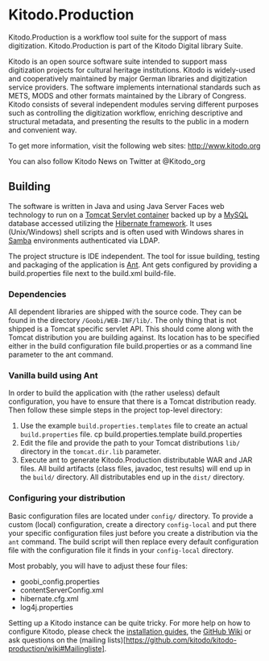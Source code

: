 Kitodo.Production
=================

Kitodo.Production is a workflow tool suite for the support of mass digitization. Kitodo.Production is part of the Kitodo Digital library Suite.

Kitodo is an open source software suite intended to support mass digitization projects for cultural heritage institutions. Kitodo is widely-used and cooperatively maintained by major German libraries and digitization service providers. The software implements international standards such as METS, MODS and other formats maintained by the Library of Congress. Kitodo consists of several independent modules serving different purposes such as controlling the digitization workflow, enriching descriptive and structural metadata, and presenting the results to the public in a modern and convenient way.

To get more information, visit the following web sites:
http://www.kitodo.org

You can also follow Kitodo News on Twitter at @Kitodo\_org


Building
--------

The software is written in Java and using Java Server Faces web technology to run on a [Tomcat Servlet container](http://tomcat.apache.org/) backed up by a [MySQL](http://www.mysql.com) database accessed utilizing the [Hibernate framework](http://www.hibernate.org). It uses (Unix/Windows) shell scripts and is often used with Windows shares in [Samba](http://www.samba.org/) environments authenticated via LDAP.

The project structure is IDE independent. The tool for issue building, testing
and packaging of the application is [Ant](http://ant.apache.org/). Ant gets
configured by providing a build.properties file next to the build.xml build-file.

### Dependencies

All dependent libraries are shipped with the source code. They can be found in the directory `/Goobi/WEB-INF/lib/`.
The only thing that is not shipped is a Tomcat specific servlet API. This should come along with the Tomcat distribution you are building against.
Its location has to be specified either in the build configuration file build.properties or as a command line parameter to the ant command.

### Vanilla build using Ant

In order to build the application with (the rather useless) default configuration, you have to ensure that there is a Tomcat distribution ready. Then follow these simple steps in the project top-level directory:

1. Use the example `build.properties.templates` file to create an actual `build.properties` file.
	cp build.properties.template build.properties
2. Edit the file and provide the path to your Tomcat distributions `lib/` directory in the `tomcat.dir.lib` parameter.
3. Execute ant to generate Kitodo.Production distributable WAR and JAR files. All build artifacts (class files, javadoc, test results) will end up in the `build/` directory. All distributables end up in the `dist/` directory.

### Configuring your distribution

Basic configuration files are located under `config/` directory. To provide a custom (local) configuration, create a directory `config-local` and put there your specific configuration files just before you create a distribution via the `ant` command. The build script will then replace every default configuration file with the configuration file it finds in your `config-local` directory.

Most probably, you will have to adjust these four files:
* goobi_config.properties
* contentServerConfig.xml
* hibernate.cfg.xml
* log4j.properties

Setting up a Kitodo instance can be quite tricky. For more help on how to configure Kitodo, please check the [installation guides](https://github.com/kitodo/kitodo-production/wiki/Installationsanleitung), the [GitHub Wiki](https://github.com/kitodo/kitodo-production/wiki) or ask questions on the (mailing lists)[https://github.com/kitodo/kitodo-production/wiki#Mailingliste].

